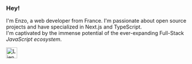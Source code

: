 ### Hey!

I'm Enzo, a web developer from France. I'm passionate about open source projects and have specialized in Next.js and TypeScript. 
<br />
I'm captivated by the immense potential of the ever-expanding Full-Stack *JavaScript ecosystem*.

<a href="mailto:enzo.bacqueyrisses@gmail.com"><img src="https://em-content.zobj.net/source/apple/354/love-letter_1f48c.png" width="30" height="30" alt="Lien vers email"></a>
